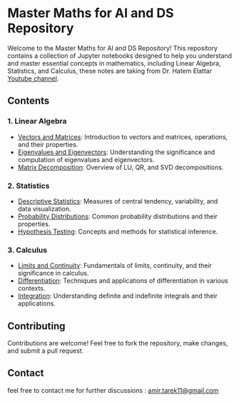 # Master Maths for AI and DS Repository
Welcome to the Master Maths for AI and DS Repository! This repository contains a collection of Jupyter notebooks designed to help you understand and master essential concepts in mathematics, including Linear Algebra, Statistics, and Calculus, these notes are taking from Dr. Hatem Elattar
[Youtube channel](https://www.youtube.com/@ArtificialIntelligenceDataScie).
## Contents

### 1. Linear Algebra
- [Vectors and Matrices](./Linear_Algebra/Vectors_and_Matrices.ipynb): Introduction to vectors and matrices, operations, and their properties.
- [Eigenvalues and Eigenvectors](./Linear_Algebra/Eigenvalues_and_Eigenvectors.ipynb): Understanding the significance and computation of eigenvalues and eigenvectors.
- [Matrix Decomposition](./Linear_Algebra/Matrix_Decomposition.ipynb): Overview of LU, QR, and SVD decompositions.

### 2. Statistics
- [Descriptive Statistics](./Statistics/Day2.ipynb): Measures of central tendency, variability, and data visualization.
- [Probability Distributions](./Statistics/Day4.ipynb): Common probability distributions and their properties.
- [Hypothesis Testing](./Statistics/Hypothesis_Testing.ipynb): Concepts and methods for statistical inference.

### 3. Calculus
- [Limits and Continuity](./Calculus/Limits_and_Continuity.ipynb): Fundamentals of limits, continuity, and their significance in calculus.
- [Differentiation](./Calculus/Differentiation.ipynb): Techniques and applications of differentiation in various contexts.
- [Integration](./Calculus/Integration.ipynb): Understanding definite and indefinite integrals and their applications.


## Contributing
Contributions are welcome! Feel free to fork the repository, make changes, and submit a pull request.

## Contact
feel free to contact me for further discussions : amir.tarek11@gmail.com
